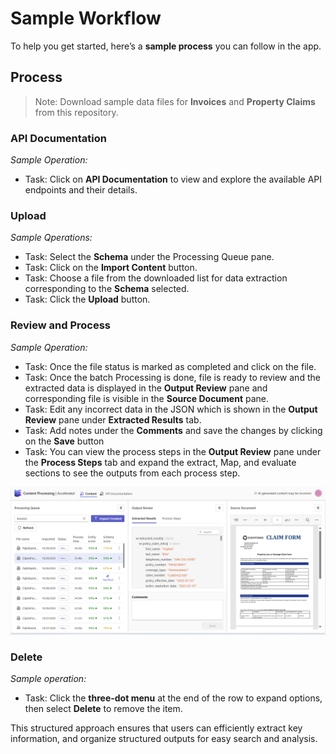 
# Sample Workflow

To help you get started, here’s a **sample process** you can follow in the app.

## **Process**

> Note: Download sample data files for **Invoices** and **Property Claims** from this repository.

### **API Documentation**

_Sample Operation:_

- Task: Click on **API Documentation** to view and explore the available API endpoints and their details.

### **Upload**

_Sample Qperations:_

- Task: Select the **Schema** under the Processing Queue pane.
- Task: Click on the **Import Content** button.
- Task: Choose a file from the downloaded list for data extraction corresponding to the **Schema** selected.
- Task: Click the **Upload** button.

### **Review and Process**

_Sample Qperation:_

- Task: Once the file status is marked as completed and click on the file.
- Task: Once the batch Processing is done, file is ready to review and the extracted data is displayed in the **Output Review** pane and corresponding file is visible in the **Source Document** pane.
- Task: Edit any incorrect data in the JSON which is shown in the **Output Review** pane under **Extracted Results** tab.
- Task: Add notes under the **Comments** and save the changes by clicking on the **Save** button
- Task: You can view the process steps in the **Output Review** pane under the **Process Steps** tab and expand the extract, Map, and evaluate sections to see the outputs from each process step.

 ![Application](images/sampleworkflow1.png)
  
### **Delete**

_Sample operation:_

- Task: Click the **three-dot menu** at the end of the row to expand options, then select **Delete** to remove the item.
  
This structured approach ensures that users can efficiently extract key information, and organize structured outputs for easy search and analysis.
